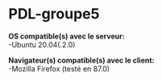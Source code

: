 # PDL-groupe5

**OS compatible(s) avec le serveur:**<br>
-Ubuntu 20.04(.2.0)

**Navigateur(s) compatible(s) avec le client:**<br>
-Mozilla Firefox (testé en 87.0)
